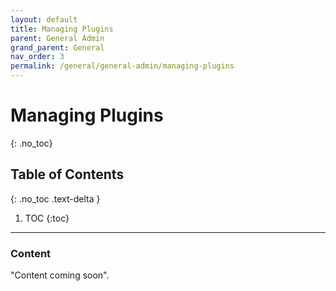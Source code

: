 ```yaml
---
layout: default
title: Managing Plugins
parent: General Admin
grand_parent: General
nav_order: 3
permalink: /general/general-admin/managing-plugins
---
```


# Managing Plugins
{: .no_toc}

## Table of Contents
{: .no_toc .text-delta }

1. TOC
{:toc}
---

### Content
"Content coming soon".